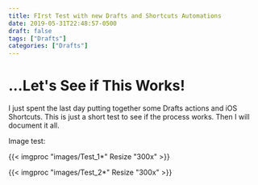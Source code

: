 ```yaml
---
title: FIrst Test with new Drafts and Shortcuts Automations
date: 2019-05-31T22:48:57-0500
draft: false
tags: ["Drafts"]
categories: ["Drafts"]
---
```


# ...Let's See if This Works!

I just spent the last day putting together some Drafts actions and iOS Shortcuts.  This is just a short test to see if the process works.  Then I will document it all.

<!--more-->

Image test:

{{< imgproc "images/Test_1*" Resize "300x" >}}

{{< imgproc "images/Test_2*" Resize "300x" >}}
